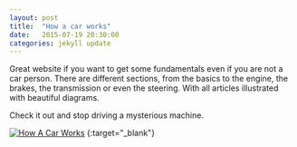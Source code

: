 ```yaml
---
layout: post
title:  "How a car works"
date:   2015-07-19 20:30:00
categories: jekyll update
---
```

Great website if you want to get some fundamentals even if you are not a car person. There are different sections, from the basics to the engine, the brakes, the transmission or even the steering. With all articles illustrated with beautiful diagrams.

Check it out and stop driving a mysterious machine.

[![How A Car Works]({{site.baseurl}}/assets/how_a_car_works.png)](http://www.howacarworks.com)
{:target="_blank"}